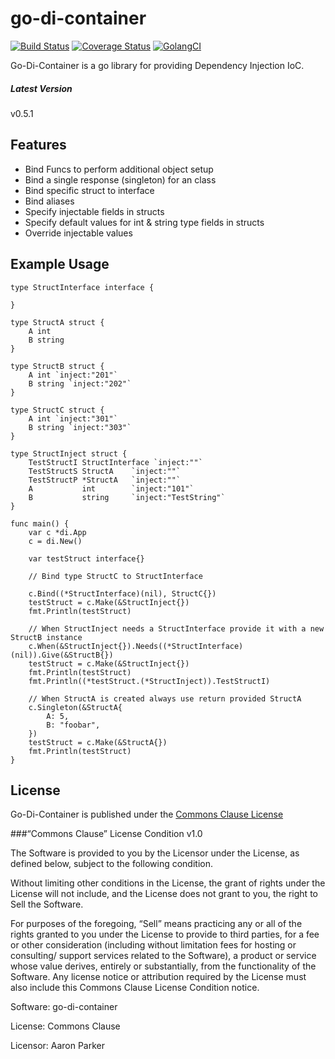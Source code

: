 # go-di-container

[![Build Status](https://travis-ci.org/daforester/go-di-container.svg?branch=master)](https://travis-ci.org/daforester/go-di-container)
[![Coverage Status](https://coveralls.io/repos/github/daforester/go-di-container/badge.svg?branch=master)](https://coveralls.io/github/daforester/go-di-container?branch=master)
[![GolangCI](https://golangci.com/badges/github.com/daforester/go-di-container.svg)](https://golangci.com)

Go-Di-Container is a go library for providing Dependency Injection IoC.

##### Latest Version
v0.5.1

## Features

* Bind Funcs to perform additional object setup
* Bind a single response (singleton) for an class
* Bind specific struct to interface
* Bind aliases
* Specify injectable fields in structs
* Specify default values for int & string type fields in structs
* Override injectable values

## Example Usage

    type StructInterface interface {
    
    }
    
    type StructA struct {
        A int
        B string
    }
    
    type StructB struct {
        A int `inject:"201"`
        B string `inject:"202"`
    }
    
    type StructC struct {
        A int `inject:"301"`
        B string `inject:"303"`
    }
    
    type StructInject struct {
        TestStructI StructInterface `inject:""`
        TestStructS StructA    `inject:""`
        TestStructP *StructA   `inject:""`
        A           int        `inject:"101"`
        B           string     `inject:"TestString"`
    }

    func main() {
        var c *di.App
        c = di.New()
    
        var testStruct interface{}
        
        // Bind type StructC to StructInterface
        
        c.Bind((*StructInterface)(nil), StructC{})
        testStruct = c.Make(&StructInject{})
        fmt.Println(testStruct)
    
        // When StructInject needs a StructInterface provide it with a new StructB instance
        c.When(&StructInject{}).Needs((*StructInterface)(nil)).Give(&StructB{})
        testStruct = c.Make(&StructInject{})
        fmt.Println(testStruct)
        fmt.Println((*testStruct.(*StructInject)).TestStructI)
    
        // When StructA is created always use return provided StructA
        c.Singleton(&StructA{
            A: 5,
            B: "foobar",
        })
        testStruct = c.Make(&StructA{})
        fmt.Println(testStruct)
    }
    
## License

Go-Di-Container is published under the [Commons Clause License](https://commonsclause.com/)

###“Commons Clause” License Condition v1.0

The Software is provided to you by the Licensor under the License, as defined below, subject to the following condition.

Without limiting other conditions in the License, the grant of rights under the License will not include, and the License does not grant to you, the right to Sell the Software.

For purposes of the foregoing, “Sell” means practicing any or all of the rights granted to you under the License to provide to third parties, for a fee or other consideration (including without limitation fees for hosting or consulting/ support services related to the Software), a product or service whose value derives, entirely or substantially, from the functionality of the Software. Any license notice or attribution required by the License must also include this Commons Clause License Condition notice.

Software: go-di-container

License: Commons Clause

Licensor: Aaron Parker